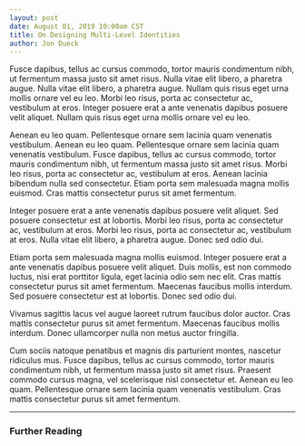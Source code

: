 ```yaml
---
layout: post
date: August 01, 2019 10:00am CST
title: On Designing Multi-Level Identities
author: Jon Dueck
---
```


Fusce dapibus, tellus ac cursus commodo, tortor mauris condimentum nibh, ut fermentum massa justo sit amet risus. Nulla vitae elit libero, a pharetra augue. Nulla vitae elit libero, a pharetra augue. Nullam quis risus eget urna mollis ornare vel eu leo. Morbi leo risus, porta ac consectetur ac, vestibulum at eros. Integer posuere erat a ante venenatis dapibus posuere velit aliquet. Nullam quis risus eget urna mollis ornare vel eu leo.

Aenean eu leo quam. Pellentesque ornare sem lacinia quam venenatis vestibulum. Aenean eu leo quam. Pellentesque ornare sem lacinia quam venenatis vestibulum. Fusce dapibus, tellus ac cursus commodo, tortor mauris condimentum nibh, ut fermentum massa justo sit amet risus. Morbi leo risus, porta ac consectetur ac, vestibulum at eros. Aenean lacinia bibendum nulla sed consectetur. Etiam porta sem malesuada magna mollis euismod. Cras mattis consectetur purus sit amet fermentum.

Integer posuere erat a ante venenatis dapibus posuere velit aliquet. Sed posuere consectetur est at lobortis. Morbi leo risus, porta ac consectetur ac, vestibulum at eros. Morbi leo risus, porta ac consectetur ac, vestibulum at eros. Nulla vitae elit libero, a pharetra augue. Donec sed odio dui.

Etiam porta sem malesuada magna mollis euismod. Integer posuere erat a ante venenatis dapibus posuere velit aliquet. Duis mollis, est non commodo luctus, nisi erat porttitor ligula, eget lacinia odio sem nec elit. Cras mattis consectetur purus sit amet fermentum. Maecenas faucibus mollis interdum. Sed posuere consectetur est at lobortis. Donec sed odio dui.

Vivamus sagittis lacus vel augue laoreet rutrum faucibus dolor auctor. Cras mattis consectetur purus sit amet fermentum. Maecenas faucibus mollis interdum. Donec ullamcorper nulla non metus auctor fringilla.

Cum sociis natoque penatibus et magnis dis parturient montes, nascetur ridiculus mus. Fusce dapibus, tellus ac cursus commodo, tortor mauris condimentum nibh, ut fermentum massa justo sit amet risus. Praesent commodo cursus magna, vel scelerisque nisl consectetur et. Aenean eu leo quam. Pellentesque ornare sem lacinia quam venenatis vestibulum. Cras mattis consectetur purus sit amet fermentum.

---

### Further Reading
